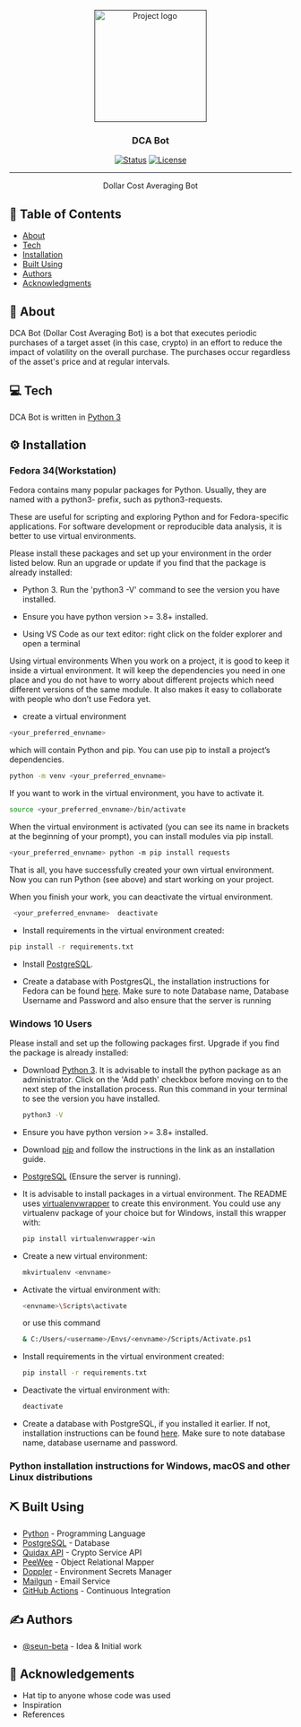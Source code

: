 <p align="center">
  <a href="" rel="noopener">
 <img width=200px height=200px src="https://i.imgur.com/DPtxWEl.png" alt="Project logo"></a>
</p>

<h3 align="center">DCA Bot</h3>

<div align="center">

[![Status](https://img.shields.io/badge/status-active-success.svg)]()
[![License](https://img.shields.io/badge/license-MIT-blue.svg)](/LICENSE)

</div>

---

<p align="center"> Dollar Cost Averaging Bot
    <br> 
</p>

## 📝 Table of Contents

- [About](#about)
- [Tech](#tech)
- [Installation](#installation)
- [Built Using](#built_using)
- [Authors](#authors)
- [Acknowledgments](#acknowledgement)

## 🧐 About <a name = "about"></a>

DCA Bot (Dollar Cost Averaging Bot) is a bot that executes periodic purchases of a target asset (in this case, crypto) in an effort to reduce the impact of volatility on the overall purchase. The purchases occur regardless of the asset's price and at regular intervals.



## 💻 Tech <a name = "tech"></a>
DCA Bot is written in [Python 3](https://www.python.org/)


## ⚙️ Installation  <a name = "installation"></a>


### Fedora 34(Workstation)

Fedora contains many popular packages for Python. Usually, they are named with a python3- prefix, such as python3-requests.

These are useful for scripting and exploring Python and for Fedora-specific applications. For software development or reproducible data analysis, it is better to use virtual environments.

Please install these packages and set up your environment in the order listed below. Run an upgrade or update if you find that the package is already installed:

- Python 3. Run the 'python3 -V' command to see the version you have installed.

- Ensure you have python version >= 3.8+ installed.


- Using VS Code as our text editor:  right click on the folder explorer and open a terminal


Using virtual environments
When you work on a project, it is good to keep it inside a virtual environment. It will keep the dependencies you need in one place and you do not have to worry about different projects which need different versions of the same module. It also makes it easy to collaborate with people who don’t use Fedora yet.

- create a virtual environment 
```sh
<your_preferred_envname>
``` 
which will contain Python and pip. You can use pip to install a project’s dependencies.
```sh
python -m venv <your_preferred_envname>
```
If you want to work in the virtual environment, you have to activate it.
```sh
source <your_preferred_envname>/bin/activate
```
When the virtual environment is activated (you can see its name in brackets at the beginning of your prompt), you can install modules via pip install.
```sh
<your_preferred_envname> python -m pip install requests
```

That is all, you have successfully created your own virtual environment. Now you can run Python (see above) and start working on your project.

When you finish your work, you can deactivate the virtual environment.
```sh
 <your_preferred_envname>  deactivate
```

- Install requirements in the virtual environment created:

```sh
pip install -r requirements.txt
```

- Install [PostgreSQL](https://www.postgresql.org/).

- Create a database with PostgresQL, the installation instructions for Fedora can be found [here](https://www.postgresql.org/download/linux/redhat/). Make sure to note Database name, Database Username and Password and also ensure that the server is running




### Windows 10 Users

Please install and set up the following packages first. Upgrade if you find the package is already installed:

- Download [Python 3](https://www.python.org/downloads/). It is advisable to install the python package as an administrator. Click on the 'Add path' checkbox before moving on to the next step of the installation process. Run this command in your terminal to see the version you have installed.

  ```sh
  python3 -V
  ```

- Ensure you have python version >= 3.8+ installed.

- Download [pip](https://pip.pypa.io/en/latest/installing/) and follow the instructions in the link as an installation guide.

- [PostgreSQL](https://www.postgresql.org/download/windows/) (Ensure the server is running).

- It is advisable to install packages in a virtual environment. The README uses [virtualenvwrapper](https://virtualenvwrapper.readthedocs.io/en/latest/install.html#basic-installation) to create this environment. You could use any virtualenv package of your choice but for Windows, install this wrapper with:

  ```sh
  pip install virtualenvwrapper-win
  ```

- Create a new virtual environment:

  ```sh
  mkvirtualenv <envname>
  ```

- Activate the virtual environment with:

  ```sh
  <envname>\Scripts\activate
  ```
  or use this command
  ```sh 
  & C:/Users/<username>/Envs/<envname>/Scripts/Activate.ps1
  ```

- Install requirements in the virtual environment created:

  ```sh
  pip install -r requirements.txt
  ```

* Deactivate the virtual environment with:

  ```sh
  deactivate
  ```

- Create a database with PostgreSQL, if you installed it earlier. If not, installation instructions can be found [here](https://www.postgresql.org/download/windows/). Make sure to note database name, database username and password.


### Python installation instructions for Windows, macOS and other Linux distributions


## ⛏️ Built Using <a name = "built_using"></a>

- [Python](https://[python.org]/) - Programming Language
- [PostgreSQL](https://www.postgresql.org/) - Database
- [Quidax API](https://docs.quidax.com/docs) - Crypto Service API
- [PeeWee](https://docs.peewee-orm.com/en/latest/index.html) - Object Relational Mapper
- [Doppler](https://www.doppler.com/) - Environment Secrets Manager
- [Mailgun](https://www.mailgun.com/) - Email Service
- [GitHub Actions](https://docs.github.com/en/actions) - Continuous Integration

## ✍️ Authors <a name = "authors"></a>

- [@seun-beta](https://github.com/seun-beta) - Idea & Initial work

## 🎉 Acknowledgements <a name = "acknowledgement"></a>

- Hat tip to anyone whose code was used
- Inspiration
- References
